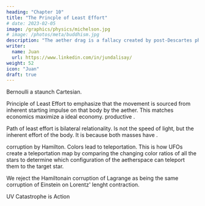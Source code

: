 ```yaml
---
heading: "Chapter 10"
title: "The Princple of Least Effort"
# date: 2023-02-05
image: /graphics/physics/michelson.jpg
# image: /photos/meta/buddhism.jpg
description: "The aether drag is a fallacy created by post-Descartes physicists, namely Huygens"
writer:
  name: Juan
  url: https://www.linkedin.com/in/jundalisay/
weight: 52
icon: "Juan"
draft: true
---
```




Bernoulli a staunch Cartesian. 

Principle of Least Effort to emphasize that the movement is sourced from inherent starting impulse on that body by the aether. This matches economics maximize a ideal economy. productive . 

Path of least effort is bilateral relationality. Is not the speed of light, but the inherent effort of the body. It is because both masses have . 

corruption by Hamilton. Colors lead to teleportation. This is how UFOs create a teleportation map by comparing the changing color ratios of all the stars to determine which configuration of the aetherspace can teleport them to the target star.   

We reject the Hamiltonain corruption of Lagrange as being the same corruption of Einstein on Lorentz' lenght contraction. 

UV Catastrophe is Action 